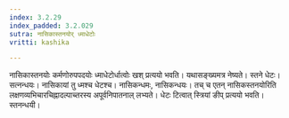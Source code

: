 ```yaml
---
index: 3.2.29
index_padded: 3.2.029
sutra: नासिकास्तनयोर् ध्माधेटोः
vritti: kashika

---
```

नासिकास्तनयोः कर्मणोरुपपदयोः ध्माधेटोर्धात्वोः खश् प्रत्ययो भवति। यथासङ्ख्यमत्र नेष्यते। स्तने धेटः। सत्नन्धयः। नासिकायां तु ध्मश्च धेटश्च। नासिकन्धमः, नासिकन्धयः। तच् च एतन् नासिकस्तनयोरिति लक्षणव्यभिचारचिह्नादल्पाच्तरस्य अपूर्वनिपातनाल् लभ्यते। धेटः टित्वात् स्त्रियां ङीप् प्रत्ययो भवति। स्तनन्धयी।